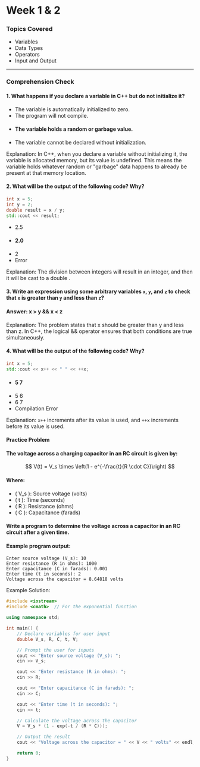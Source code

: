# Week 1 & 2

### Topics Covered
- Variables
- Data Types
- Operators
- Input and Output

---

### Comprehension Check

#### 1. What happens if you declare a variable in C++ but do not initialize it?
- The variable is automatically initialized to zero.
- The program will not compile.
- #### The variable holds a random or garbage value.
- The variable cannot be declared without initialization.

Explanation: In C++, when you declare a variable without initializing it, the variable is allocated memory, but its value is undefined. This means the variable holds whatever random or "garbage" data happens to already be present at that memory location.


#### 2. What will be the output of the following code? Why?
```cpp
int x = 5;
int y = 2;
double result = x / y;
std::cout << result;
```
- 2.5
- #### 2.0
- 2
- Error

Explanation: The division between integers will result in an integer, and then it will be cast to a double .


#### 3. Write an expression using some arbitrary variables `x`, `y`, and `z` to check that `x` is greater than `y` and less than `z`?

#### Answer: x > y && x < z
Explanation: The problem states that x should be greater than y and less than z. In C++, the logical && operator ensures that both conditions are true simultaneously.


#### 4. What will be the output of the following code? Why?
```cpp
int x = 5;
std::cout << x++ << " " << ++x;
```
- #### 5 7
- 5 6
- 6 7
- Compilation Error

Explanation: ```x++``` increments after its value is used, and ```++x``` increments before its value is used.

#### Practice Problem
#### The voltage across a charging capacitor in an RC circuit is given by:
$$ V(t) = V_s \times \left(1 - e^{-\frac{t}{R \cdot C}}\right) $$

#### Where:
- \( V_s \): Source voltage (volts)
- \( t \): Time (seconds)
- \( R \): Resistance (ohms)
- \( C \): Capacitance (farads)

#### Write a program to determine the voltage across a capacitor in an RC circuit after a given time.
#### Example program output:
```
Enter source voltage (V_s): 10  
Enter resistance (R in ohms): 1000  
Enter capacitance (C in farads): 0.001  
Enter time (t in seconds): 2  
Voltage across the capacitor = 8.64818 volts
```
Example Solution:
```cpp
#include <iostream>
#include <cmath>  // For the exponential function

using namespace std;

int main() {
    // Declare variables for user input
    double V_s, R, C, t, V;

    // Prompt the user for inputs
    cout << "Enter source voltage (V_s): ";
    cin >> V_s;

    cout << "Enter resistance (R in ohms): ";
    cin >> R;

    cout << "Enter capacitance (C in farads): ";
    cin >> C;

    cout << "Enter time (t in seconds): ";
    cin >> t;

    // Calculate the voltage across the capacitor
    V = V_s * (1 - exp(-t / (R * C)));

    // Output the result
    cout << "Voltage across the capacitor = " << V << " volts" << endl;

    return 0;
}
```
